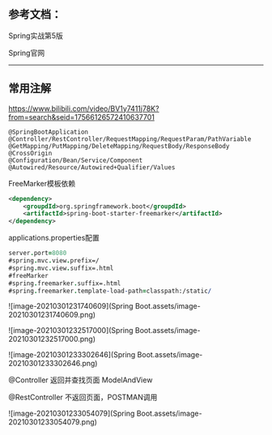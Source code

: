 ## 参考文档：

Spring实战第5版

Spring官网

---

## 常用注解

https://www.bilibili.com/video/BV1y7411j78K?from=search&seid=17566126572410637701

``` properties
@SpringBootApplication
@Controller/RestController/RequestMapping/RequestParam/PathVariable
@GetMapping/PutMapping/DeleteMapping/RequestBody/ResponseBody
@CrossOrigin
@Configuration/Bean/Service/Component
@Autowired/Resource/Autowired+Qualifier/Values
```

FreeMarker模板依赖

``` xml
<dependency>
    <groupdId>org.springframework.boot</groupdId>
    <artifactId>spring-boot-starter-freemarker</artifactId>
</dependency>
```

applications.properties配置

``` pro
server.port=8080
#spring.mvc.view.prefix=/
#spring.mvc.view.suffix=.html
#freeMarker
#spring.freemarker.suffix=.html
#spring.freemarker.template-load-path=classpath:/static/
```



![image-20210301231740609](Spring Boot.assets/image-20210301231740609.png)



![image-20210301232517000](Spring Boot.assets/image-20210301232517000.png)





![image-20210301233302646](Spring Boot.assets/image-20210301233302646.png)



@Controller 返回并查找页面 ModelAndView

@RestController 不返回页面，POSTMAN调用

![image-20210301233054079](Spring Boot.assets/image-20210301233054079.png)